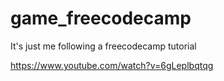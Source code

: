 # game_freecodecamp
It's just me following a freecodecamp tutorial

https://www.youtube.com/watch?v=6gLeplbqtqg
